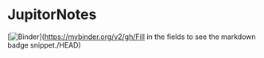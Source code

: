 # JupitorNotes
[![Binder](https://mybinder.org/badge_logo.svg)](https://mybinder.org/v2/gh/Fill in the fields to see the markdown badge snippet./HEAD)
